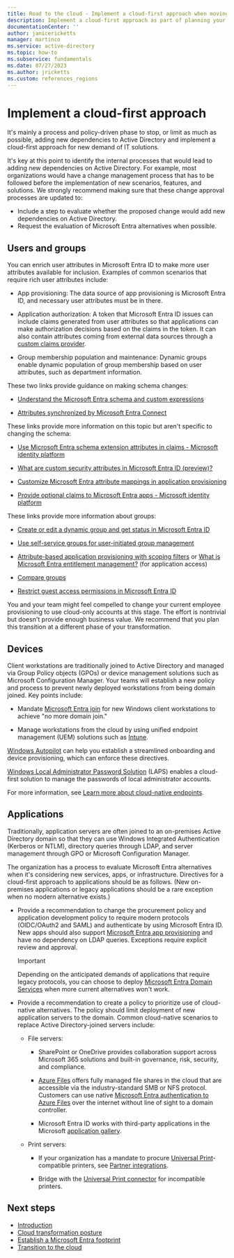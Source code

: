 ```yaml
---
title: Road to the cloud - Implement a cloud-first approach when moving identity and access management from Active Directory to Microsoft Entra ID
description: Implement a cloud-first approach as part of planning your migration of IAM from Active Directory to Microsoft Entra ID.
documentationCenter: ''
author: janicericketts
manager: martinco
ms.service: active-directory
ms.topic: how-to
ms.subservice: fundamentals
ms.date: 07/27/2023
ms.author: jricketts
ms.custom: references_regions
---
```

# Implement a cloud-first approach

It's mainly a process and policy-driven phase to stop, or limit as much as possible, adding new dependencies to Active Directory and implement a cloud-first approach for new demand of IT solutions.

It's key at this point to identify the internal processes that would lead to adding new dependencies on Active Directory. For example, most organizations would have a change management process that has to be followed before the implementation of new scenarios, features, and solutions. We strongly recommend making sure that these change approval processes are updated to:

- Include a step to evaluate whether the proposed change would add new dependencies on Active Directory.
- Request the evaluation of Microsoft Entra alternatives when possible.

## Users and groups

You can enrich user attributes in Microsoft Entra ID to make more user attributes available for inclusion. Examples of common scenarios that require rich user attributes include:

* App provisioning: The data source of app provisioning is Microsoft Entra ID, and necessary user attributes must be in there.

* Application authorization: A token that Microsoft Entra ID issues can include claims generated from user attributes so that applications can make authorization decisions based on the claims in the token. It can also contain attributes coming from external data sources through a [custom claims provider](~/identity-platform/custom-claims-provider-overview.md).

* Group membership population and maintenance: Dynamic groups enable dynamic population of group membership based on user attributes, such as department information.

These two links provide guidance on making schema changes:

* [Understand the Microsoft Entra schema and custom expressions](../hybrid/cloud-sync/concept-attributes.md)

* [Attributes synchronized by Microsoft Entra Connect](../hybrid/connect/reference-connect-sync-attributes-synchronized.md)

These links provide more information on this topic but aren't specific to changing the schema:

* [Use Microsoft Entra schema extension attributes in claims - Microsoft identity platform](~/identity-platform/schema-extensions.md)

* [What are custom security attributes in Microsoft Entra ID (preview)?](~/fundamentals/custom-security-attributes-overview.md)

* [Customize Microsoft Entra attribute mappings in application provisioning](~/identity/app-provisioning/customize-application-attributes.md)

* [Provide optional claims to Microsoft Entra apps - Microsoft identity platform](~/identity-platform/optional-claims.md)

These links provide more information about groups:

* [Create or edit a dynamic group and get status in Microsoft Entra ID](~/identity/users/groups-create-rule.md)

* [Use self-service groups for user-initiated group management](~/identity/users/groups-self-service-management.md)

* [Attribute-based application provisioning with scoping filters](~/identity/app-provisioning/define-conditional-rules-for-provisioning-user-accounts.md) or [What is Microsoft Entra entitlement management?](../governance/entitlement-management-overview.md) (for application access)

* [Compare groups](/microsoft-365/admin/create-groups/compare-groups)

* [Restrict guest access permissions in Microsoft Entra ID](~/identity/users/users-restrict-guest-permissions.md)

You and your team might feel compelled to change your current employee provisioning to use cloud-only accounts at this stage. The effort is nontrivial but doesn't provide enough business value. We recommend that you plan this transition at a different phase of your transformation.

## Devices

Client workstations are traditionally joined to Active Directory and managed via Group Policy objects (GPOs) or device management solutions such as Microsoft Configuration Manager. Your teams will establish a new policy and process to prevent newly deployed workstations from being domain joined. Key points include:

* Mandate [Microsoft Entra join](../devices/concept-directory-join.md) for new Windows client workstations to achieve "no more domain join."

* Manage workstations from the cloud by using unified endpoint management (UEM) solutions such as [Intune](/mem/intune/fundamentals/what-is-intune).

[Windows Autopilot](/autopilot/windows-autopilot) can help you establish a streamlined onboarding and device provisioning, which can enforce these directives.

[Windows Local Administrator Password Solution](../devices/howto-manage-local-admin-passwords.md) (LAPS) enables a cloud-first solution to manage the passwords of local administrator accounts.

For more information, see [Learn more about cloud-native endpoints](/mem/solutions/cloud-native-endpoints/cloud-native-endpoints-overview).

## Applications

Traditionally, application servers are often joined to an on-premises Active Directory domain so that they can use Windows Integrated Authentication (Kerberos or NTLM), directory queries through LDAP, and server management through GPO or Microsoft Configuration Manager.

The organization has a process to evaluate Microsoft Entra alternatives when it's considering new services, apps, or infrastructure. Directives for a cloud-first approach to applications should be as follows. (New on-premises applications or legacy applications should be a rare exception when no modern alternative exists.)

* Provide a recommendation to change the procurement policy and application development policy to require modern protocols (OIDC/OAuth2 and SAML) and authenticate by using Microsoft Entra ID. New apps should also support [Microsoft Entra app provisioning](~/identity/app-provisioning/what-is-hr-driven-provisioning.md) and have no dependency on LDAP queries. Exceptions require explicit review and approval.

  > [!IMPORTANT]
  > Depending on the anticipated demands of applications that require legacy protocols, you can choose to deploy [Microsoft Entra Domain Services](/entra/identity/domain-services/overview) when more current alternatives won't work.

* Provide a recommendation to create a policy to prioritize use of cloud-native alternatives. The policy should limit deployment of new application servers to the domain. Common cloud-native scenarios to replace Active Directory-joined servers include:

   * File servers:

     * SharePoint or OneDrive provides collaboration support across Microsoft 365 solutions and built-in governance, risk, security, and compliance.

     * [Azure Files](/azure/storage/files/storage-files-introduction) offers fully managed file shares in the cloud that are accessible via the industry-standard SMB or NFS protocol. Customers can use native [Microsoft Entra authentication to Azure Files](/azure/virtual-desktop/create-profile-container-azure-ad) over the internet without line of sight to a domain controller.

     * Microsoft Entra ID works with third-party applications in the Microsoft [application gallery](/microsoft-365/enterprise/integrated-apps-and-azure-ads).

   * Print servers:

     * If your organization has a mandate to procure [Universal Print](/universal-print/)-compatible printers, see [Partner integrations](/universal-print/fundamentals/universal-print-partner-integrations).

     * Bridge with the [Universal Print connector](/universal-print/fundamentals/universal-print-connector-overview) for incompatible printers.

## Next steps

* [Introduction](road-to-the-cloud-introduction.md)
* [Cloud transformation posture](road-to-the-cloud-posture.md)
* [Establish a Microsoft Entra footprint](road-to-the-cloud-establish.md)
* [Transition to the cloud](road-to-the-cloud-migrate.md)
